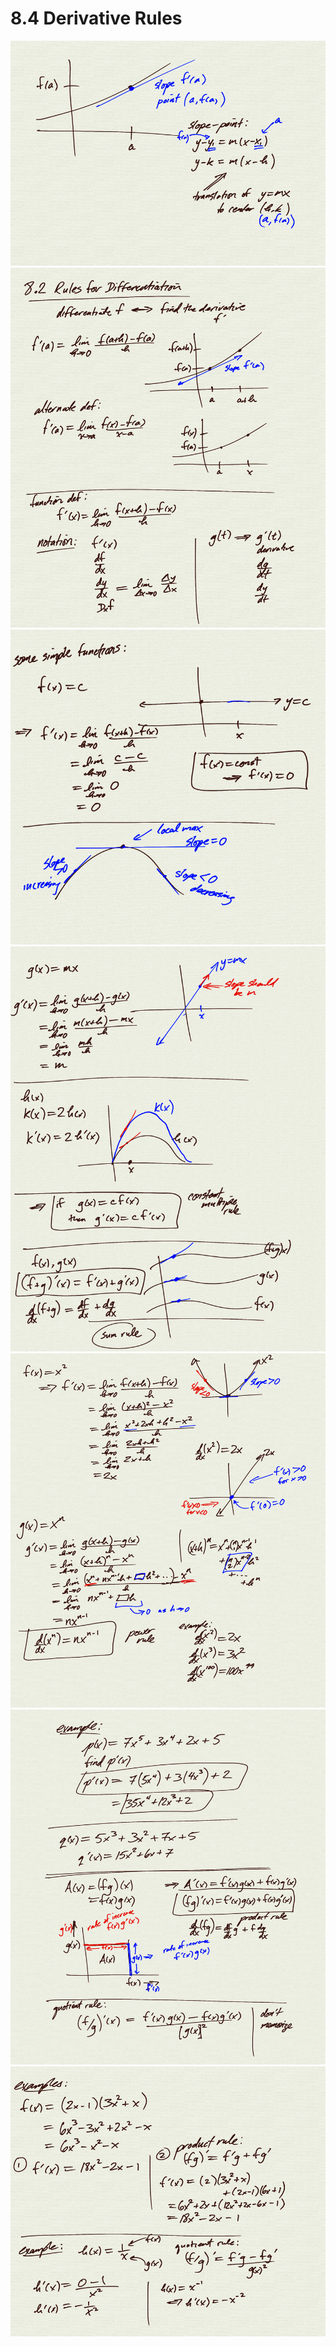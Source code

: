 # 8.4 Derivative Rules

![](0.jpg)
![](1.jpg)
![](2.jpg)
![](3.jpg)
![](4.jpg)
![](5.jpg)
![](6.jpg)


